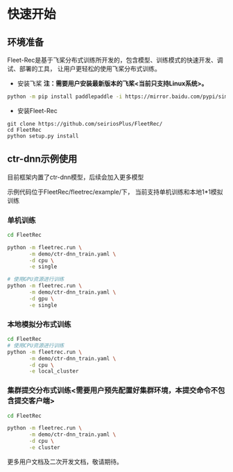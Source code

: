 # 快速开始

## 环境准备
Fleet-Rec是基于飞桨分布式训练所开发的，包含模型、训练模式的快速开发、调试、部署的工具， 让用户更轻松的使用飞桨分布式训练。

- 安装飞桨  **注：需要用户安装最新版本的飞桨<当前只支持Linux系统>。**

```bash
python -m pip install paddlepaddle -i https://mirror.baidu.com/pypi/simple
```

- 安装Fleet-Rec

```
git clone https://github.com/seiriosPlus/FleetRec/
cd FleetRec
python setup.py install
```

## ctr-dnn示例使用
目前框架内置了ctr-dnn模型，后续会加入更多模型

示例代码位于FleetRec/fleetrec/example/下， 当前支持单机训练和本地1*1模拟训练

### 单机训练
```bash
cd FleetRec

python -m fleetrec.run \
       -m demo/ctr-dnn_train.yaml \
       -d cpu \
       -e single 

# 使用GPU资源进行训练
python -m fleetrec.run \
       -m demo/ctr-dnn_train.yaml \
       -d gpu \
       -e single
```

### 本地模拟分布式训练

```bash
cd FleetRec
# 使用CPU资源进行训练
python -m fleetrec.run \
       -m demo/ctr-dnn_train.yaml \
       -d cpu \
       -e local_cluster
```

### 集群提交分布式训练<需要用户预先配置好集群环境，本提交命令不包含提交客户端>

```bash
cd FleetRec

python -m fleetrec.run \
       -m demo/ctr-dnn_train.yaml \
       -d cpu \
       -e cluster
```

更多用户文档及二次开发文档，敬请期待。
